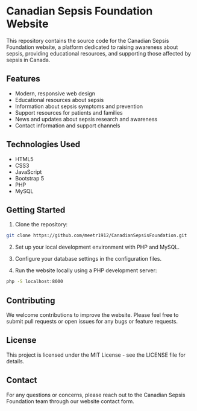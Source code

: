 # Canadian Sepsis Foundation Website

This repository contains the source code for the Canadian Sepsis Foundation website, a platform dedicated to raising awareness about sepsis, providing educational resources, and supporting those affected by sepsis in Canada.

## Features

- Modern, responsive web design
- Educational resources about sepsis
- Information about sepsis symptoms and prevention
- Support resources for patients and families
- News and updates about sepsis research and awareness
- Contact information and support channels

## Technologies Used

- HTML5
- CSS3
- JavaScript
- Bootstrap 5
- PHP
- MySQL

## Getting Started

1. Clone the repository:
```bash
git clone https://github.com/meetr1912/CanadianSepsisFoundation.git
```

2. Set up your local development environment with PHP and MySQL.

3. Configure your database settings in the configuration files.

4. Run the website locally using a PHP development server:
```bash
php -S localhost:8000
```

## Contributing

We welcome contributions to improve the website. Please feel free to submit pull requests or open issues for any bugs or feature requests.

## License

This project is licensed under the MIT License - see the LICENSE file for details.

## Contact

For any questions or concerns, please reach out to the Canadian Sepsis Foundation team through our website contact form. 